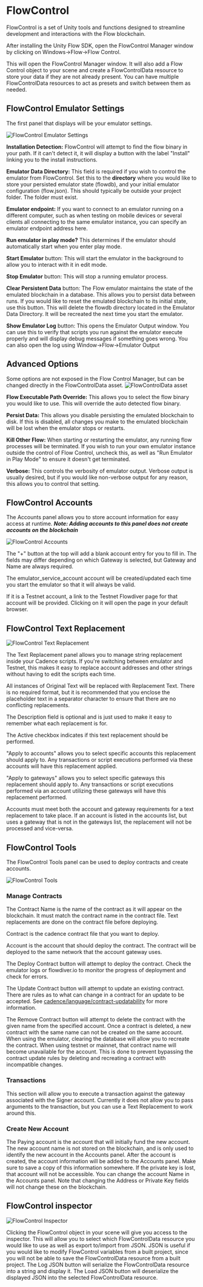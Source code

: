 ﻿# FlowControl

FlowControl is a set of Unity tools and functions designed to streamline development and interactions with the Flow blockchain. 

After installing the Unity Flow SDK, open the FlowControl Manager window by clicking on Windows->Flow->Flow Control.

This will open the FlowControl Manager window.  It will also add a Flow Control object to your scene and create a FlowControlData resource to store your data if they are not already present.  You can have multiple FlowControlData resources to act as presets and switch between them as needed.

## FlowControl Emulator Settings

The first panel that displays will be your emulator settings.

![FlowControl Emulator Settings](../media/FlowControlEmulator.png)

**Installation Detection:**  FlowControl will attempt to find the flow binary in your path.  If it can't detect it, it will display a button with the label "Install" linking you to the install instructions.

**Emulator Data Directory:**  This field is required if you wish to control the emulator from FlowControl.  Set this to the **directory** where you would like to store your persisted 
emulator state (flowdb), and your initial emulator configuration (flow.json).  This should typically be outside your project folder.  The folder must exist.

**Emulator endpoint:**  If you want to connect to an emulator running on a different computer, such as when testing on mobile devices or several clients all connecting
to the same emulator instance, you can specify an emulator endpoint address here.

**Run emulator in play mode?**  This determines if the emulator should automatically start when you enter play mode.

**Start Emulator** button:  This will start the emulator in the background to allow you to interact with it in edit mode.

**Stop Emulator** button:  This will stop a running emulator process.

**Clear Persistent Data** button:  The Flow emulator maintains the state of the emulated blockchain in a database.  This allows you to persist data between runs.  If you would like to reset the emulated blockchain to its initial state, use this button.  This will delete the flowdb directory located in the Emulator Data Directory.  It will be recreated the next time you start the emulator.

**Show Emulator Log** button:  This opens the Emulator Output window.  You can use this to verify that scripts you run against the emulator execute 
properly and will display debug messages if something goes wrong.  You can also open the log using Window->Flow->Emulator Output

## Advanced Options

Some options are not exposed in the Flow Control Manager, but can be changed directly in the FlowControlData asset.
![FlowControlData asset](../media/FlowControlDataAsset.png)

**Flow Executable Path Override:**  This allows you to select the flow binary you would like to use.  This will override the auto detected flow binary.

**Persist Data:**  This allows you disable persisting the emulated blockchain to disk.  If this is disabled, all changes you make to the emulated blockchain will be lost when the emulator stops or restarts.

**Kill Other Flow:**  When starting or restarting the emulator, any running flow processes will be terminated.  If you wish to run your own emulator instance outside the control of Flow Control, uncheck this, as well as "Run Emulator in Play Mode" to ensure it doesn't get terminated. 

**Verbose:**  This controls the verbosity of emulator output.  Verbose output is usually desired, but if you would like non-verbose output for any reason, this allows you to control that setting.

## FlowControl Accounts

The Accounts panel allows you to store account information for easy access at runtime.
***Note:  Adding accounts to this panel does not create accounts on the blockchain***

![FlowControl Accounts](../media/FlowControlAccounts.png)

The "+" button at the top will add a blank account entry for you to fill in.  The fields may differ depending on which Gateway is selected, but Gateway and Name are always required.

The emulator_service_account account will be created/updated each time you start the emulator so that it will always be valid.

If it is a Testnet account, a link to the Testnet Flowdiver page for that account will be provided.  Clicking on it will open the page in your default browser.

## FlowControl Text Replacement

![FlowControl Text Replacement](../media/FlowControlTextReplacement.png)

The Text Replacement panel allows you to manage string replacement inside your Cadence scripts.  If you're switching between emulator and Testnet, this makes it easy to replace account addresses and other strings without having to edit the scripts each time.

All instances of Original Text will be replaced with Replacement Text.  There is no required format, but it is recommended that you enclose the placeholder text in a separator character to ensure that there are no conflicting replacements.

The Description field is optional and is just used to make it easy to remember what each replacement is for.

The Active checkbox indicates if this text replacement should be performed.

"Apply to accounts" allows you to select specific accounts this replacement should apply to.  Any transactions or script executions performed via these accounts will have this replacement applied.

"Apply to gateways" allows you to select specific gateways this replacement should apply to.  Any transactions or script executions performed via an account utilizing these gateways will have this replacement performed.

Accounts must meet both the account and gateway requirements for a text replacement to take place.  If an account is listed in the accounts list, but uses a gateway that is not in the gateways list, the replacement will not be processed and vice-versa.

## FlowControl Tools

The FlowControl Tools panel can be used to deploy contracts and create accounts.

![FlowControl Tools](../media/FlowControlTools.png)

### Manage Contracts

The Contract Name is the name of the contract as it will appear on the blockchain.  It must match the contract name in the contract file.  Text replacements are done on the contract file before deploying.

Contract is the cadence contract file that you want to deploy.

Account is the account that should deploy the contract.  The contract will be deployed to the same network that the account gateway uses.

The Deploy Contract button will attempt to deploy the contract.  Check the emulator logs or flowdiver.io to monitor the progress of deployment and check for errors.

The Update Contract button will attempt to update an existing contract.  There are rules as to what can change in a contract for an update to be accepted.  See [cadence/language/contract-updatability](../../../../cadence/language/contract-updatability.md) for more information.

The Remove Contract button will attempt to delete the contract with the given name from the specified account.  Once a contract is deleted, a new contract with the same name can not be created on the same account.  When using the emulator, clearing the database will allow you to recreate the contract.  When using testnet or mainnet, that contract name will become unavailable for the account.  This is done to prevent bypassing the contract update rules by deleting and recreating a contract with incompatible changes.


### Transactions

This section will allow you to execute a transaction against the gateway associated with the Signer account.  Currently it does not allow you to pass arguments to the transaction, but you can use a Text Replacement to work around this.


### Create New Account

The Paying account is the account that will initially fund the new account.  The new account name is not stored on the blockchain, and is only used to identify the new account in the Accounts panel.  After the account is created, the account information will be added to the Accounts panel.  Make sure to save a copy of this information somewhere.  If the private key is lost, that account will not be accessible.  You can change the account Name in the Accounts panel.  Note that changing the Address or Private Key fields will not change these on the blockchain.


## FlowControl inspector
![FlowControl Inspector](../media/FlowControlInspector.png)

Clicking the FlowControl object in your scene will give you access to the inspector.  This will allow you to select which FlowControlData resource you would like to use
as well as export to/import from JSON.  JSON is useful if you would like to modify FlowControl variables from a built project, since you will not be able to save the 
FlowControlData resource from a built project.  The Log JSON button will serialize the FlowControlData resource into a string and display it.  The Load JSON button will 
deserialize the displayed JSON into the selected FlowControlData resource.
